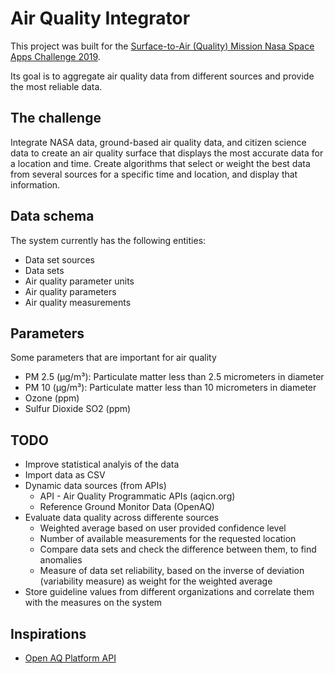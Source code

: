 # Air Quality Integrator

This project was built for the [Surface-to-Air (Quality) Mission Nasa Space Apps Challenge 2019](https://2019.spaceappschallenge.org/challenges/living-our-world/surface-air-quality-mission/details).

Its goal is to aggregate air quality data from different sources and provide the most reliable data.

## The challenge
Integrate NASA data, ground-based air quality data, and citizen science data to create an air quality surface that displays the most accurate data for a location and time. Create algorithms that select or weight the best data from several sources for a specific time and location, and display that information.

## Data schema
The system currently has the following entities:
* Data set sources
* Data sets
* Air quality parameter units
* Air quality parameters
* Air quality measurements

## Parameters
Some parameters that are important for air quality
* PM 2.5 (µg/m³): Particulate matter less than 2.5 micrometers in diameter
* PM 10 (µg/m³): Particulate matter less than 10 micrometers in diameter
* Ozone (ppm)
* Sulfur Dioxide SO2 (ppm)

## TODO
* Improve statistical analyis of the data
* Import data as CSV
* Dynamic data sources (from APIs)
	* API - Air Quality Programmatic APIs (aqicn.org)
	* Reference Ground Monitor Data (OpenAQ)
* Evaluate data quality across differente sources
	* Weighted average based on user provided confidence level
	* Number of available measurements for the requested location
	* Compare data sets and check the difference between them, to find anomalies
	* Measure of data set reliability, based on the inverse of deviation (variability measure) as weight for the weighted average
* Store guideline values from different organizations and correlate them with the measures on the system

## Inspirations
* [Open AQ Platform API](https://openaq.org)
